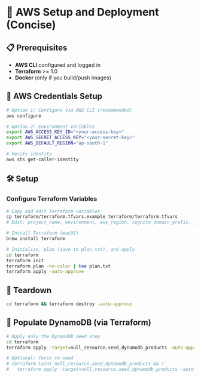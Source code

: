 # 🚀 AWS Setup and Deployment (Concise)

## 📋 Prerequisites

- **AWS CLI** configured and logged in
- **Terraform** >= 1.0
- **Docker** (only if you build/push images)

## 🔐 AWS Credentials Setup

```bash
# Option 1: Configure via AWS CLI (recommended)
aws configure

# Option 2: Environment variables
export AWS_ACCESS_KEY_ID="<your-access-key>"
export AWS_SECRET_ACCESS_KEY="<your-secret-key>"
export AWS_DEFAULT_REGION="ap-south-1"

# Verify identity
aws sts get-caller-identity
```


## 🛠️ Setup

### Configure Terraform Variables

```bash
# Copy and edit Terraform variables
cp terraform/terraform.tfvars.example terraform/terraform.tfvars
# Edit: project_name, environment, aws_region, cognito_domain_prefix, jwt_secret_key

# Install Terraform (macOS)
brew install terraform

# Initialize, plan (save to plan.txt), and apply
cd terraform
terraform init
terraform plan -no-color | tee plan.txt
terraform apply -auto-approve
```

## 🧹 Teardown

```bash
cd terraform && terraform destroy -auto-approve
```

## 🧪 Populate DynamoDB (via Terraform)

```bash
# Apply only the DynamoDB seed step
cd terraform
terraform apply -target=null_resource.seed_dynamodb_products -auto-approve

# Optional: force re-seed
# terraform taint null_resource.seed_dynamodb_products && \
#   terraform apply -target=null_resource.seed_dynamodb_products -auto-approve
```
